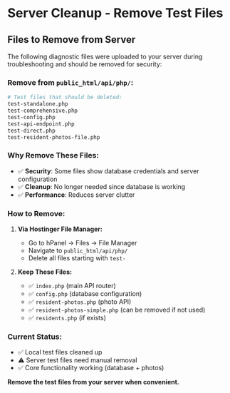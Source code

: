 # Server Cleanup - Remove Test Files

## Files to Remove from Server

The following diagnostic files were uploaded to your server during troubleshooting and should be removed for security:

### Remove from `public_html/api/php/`:

```bash
# Test files that should be deleted:
test-standalone.php
test-comprehensive.php  
test-config.php
test-api-endpoint.php
test-direct.php
test-resident-photos-file.php
```

### Why Remove These Files:
- ✅ **Security**: Some files show database credentials and server configuration
- ✅ **Cleanup**: No longer needed since database is working
- ✅ **Performance**: Reduces server clutter

### How to Remove:
1. **Via Hostinger File Manager:**
   - Go to hPanel → Files → File Manager
   - Navigate to `public_html/api/php/`
   - Delete all files starting with `test-`

2. **Keep These Files:**
   - ✅ `index.php` (main API router)
   - ✅ `config.php` (database configuration)
   - ✅ `resident-photos.php` (photo API)
   - ✅ `resident-photos-simple.php` (can be removed if not used)
   - ✅ `residents.php` (if exists)

### Current Status:
- ✅ Local test files cleaned up
- ⚠️ Server test files need manual removal
- ✅ Core functionality working (database + photos)

**Remove the test files from your server when convenient.**